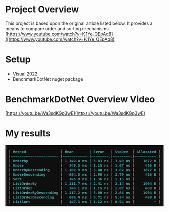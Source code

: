 # Project Overview
This project is based upon the original article listed below. It provides a means to compare order and sorting mechanisms.
[https://www.youtube.com/watch?v=K1Ye_QEpAq8]([https://www.youtube.com/watch?v=K1Ye_QEpAq8)

# Setup
* Visual 2022
* BenchmarkDotNet nuget package

# BenchmarkDotNet Overview Video
[https://youtu.be/Wa3sdKGp3wE](https://youtu.be/Wa3sdKGp3wE)
# My results
<img src="https://github.com/itaylorm/NewOrdering/blob/main/Results.png"/>

